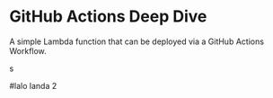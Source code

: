 # GitHub Actions Deep Dive

A simple Lambda function that can be deployed via a GitHub Actions Workflow. 

s

#lalo landa 2
